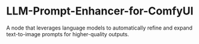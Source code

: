 # LLM-Prompt-Enhancer-for-ComfyUI
A node that leverages language models to automatically refine and expand text-to-image prompts for higher-quality outputs.
